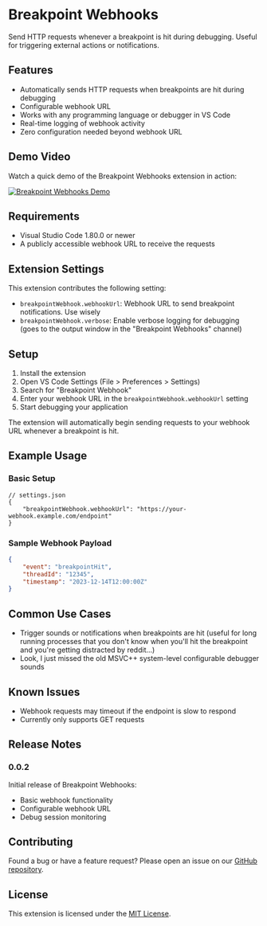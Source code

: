 # Breakpoint Webhooks

Send HTTP requests whenever a breakpoint is hit during debugging. Useful for triggering external actions or notifications.

## Features

- Automatically sends HTTP requests when breakpoints are hit during debugging
- Configurable webhook URL
- Works with any programming language or debugger in VS Code
- Real-time logging of webhook activity
- Zero configuration needed beyond webhook URL

## Demo Video

Watch a quick demo of the Breakpoint Webhooks extension in action:

[![Breakpoint Webhooks Demo](https://img.youtube.com/vi/sT03Hrv72Mg/0.jpg)](https://youtu.be/sT03Hrv72Mg)

## Requirements

- Visual Studio Code 1.80.0 or newer
- A publicly accessible webhook URL to receive the requests

## Extension Settings

This extension contributes the following setting:

* `breakpointWebhook.webhookUrl`: Webhook URL to send breakpoint notifications.  Use wisely
* `breakpointWebhook.verbose`: Enable verbose logging for debugging (goes to the output window in the "Breakpoint Webhooks" channel)

## Setup

1. Install the extension
2. Open VS Code Settings (File > Preferences > Settings)
3. Search for "Breakpoint Webhook"
4. Enter your webhook URL in the `breakpointWebhook.webhookUrl` setting
5. Start debugging your application

The extension will automatically begin sending requests to your webhook URL whenever a breakpoint is hit.

## Example Usage

### Basic Setup
```jsonc
// settings.json
{
    "breakpointWebhook.webhookUrl": "https://your-webhook.example.com/endpoint"
}
```

### Sample Webhook Payload
```json
{
    "event": "breakpointHit",
    "threadId": "12345",
    "timestamp": "2023-12-14T12:00:00Z"
}
```

## Common Use Cases

- Trigger sounds or notifications when breakpoints are hit (useful for long running processes that you don't know when you'll hit the breakpoint and  you're getting distracted by reddit...)
- Look, I just missed the old MSVC++ system-level configurable debugger sounds

## Known Issues

- Webhook requests may timeout if the endpoint is slow to respond
- Currently only supports GET requests

## Release Notes

### 0.0.2

Initial release of Breakpoint Webhooks:
- Basic webhook functionality
- Configurable webhook URL
- Debug session monitoring

## Contributing

Found a bug or have a feature request? Please open an issue on our [GitHub repository](https://github.com/mcgrue/vscode-extension-debugger-actions/issues).

## License

This extension is licensed under the [MIT License](LICENSE).


